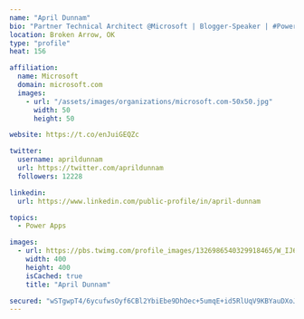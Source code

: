 ```yaml
---
name: "April Dunnam"
bio: "Partner Technical Architect @Microsoft | Blogger-Speaker | #PowerApps, #PowerAutomate, #Office365, #SharePoint | #WIT | #Karaoke Queen"
location: Broken Arrow, OK
type: "profile"
heat: 156

affiliation:
  name: Microsoft
  domain: microsoft.com
  images:
    - url: "/assets/images/organizations/microsoft.com-50x50.jpg"
      width: 50
      height: 50

website: https://t.co/enJuiGEQZc

twitter:
  username: aprildunnam
  url: https://twitter.com/aprildunnam
  followers: 12228

linkedin:
  url: https://www.linkedin.com/public-profile/in/april-dunnam

topics:
  - Power Apps

images:
  - url: https://pbs.twimg.com/profile_images/1326986540329918465/W_IJ6Ih2_400x400.jpg
    width: 400
    height: 400
    isCached: true
    title: "April Dunnam"

secured: "wSTgwpT4/6ycufwsOyf6CBl2YbiEbe9DhOec+5umqE+id5RlUqV9KBYauDXoJWcojBWV1dsCUIdy41eeH6a8OgWZTPZbWl9uAHNTDJ6e0MLIwmaIuPl4NGBdX961/4bL5u/5LI2DAaO42OOHmqVcF3IJ67qSujW2naRi7Ha8wR4QGW9dYGsq7oLX6FlwfdItQhuRRlx7tx+kiYQTk3uqwwFwikPvmrf9weaSZtPq7v7ZuR5bz1RJYqJk54GyTCkOtL+yG0jpyWkgQ8gylprcKgE0OvgmAZj2lR5V/wtevtvHa2WFjE9f8BcBoOGxrD78Ebw0q1zIpyRIx/BPBy4aPIqA/kUpLXVSFpK1ePxB5B/3GCsB7iM35nkpRq74aM/pYc4Y+B7DZi9iBUOZDrvvlrYSChM8bZYv0MuyFM4hKbE=;kljvzR3gM0MSFDLO/8GBKQ=="
---
```


